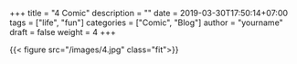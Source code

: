 +++
title = "4 Comic"
description = ""
date = 2019-03-30T17:50:14+07:00
tags = ["life", "fun"]
categories = ["Comic", "Blog"]
author = "yourname"
draft = false
weight = 4
+++

{{< figure src="/images/4.jpg" class="fit">}}
